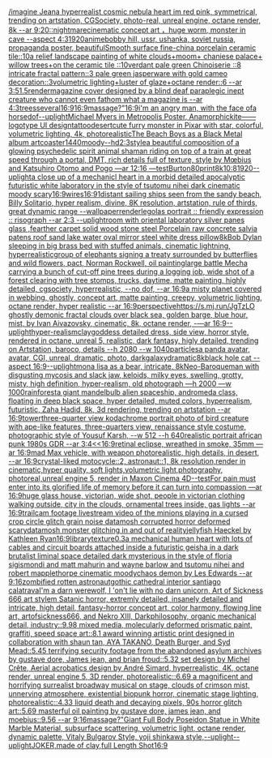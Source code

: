 [/imagine Jean](https://www.ebank.nz/aiartgenerator?category=/imagine%20Jean)[a hyperrealist cosmic nebula heart im red pink, symmetrical, trending on artstation, CGSociety, photo-real, unreal engine, octane render, 8k --ar 9:20](https://www.ebank.nz/aiartgenerator?category=a%20hyperrealist%20cosmic%20nebula%20heart%20im%20red%20pink%2C%20symmetrical%2C%20trending%20on%20artstation%2C%20CGSociety%2C%20photo-real%2C%20unreal%20engine%2C%20octane%20render%2C%208k%20--ar%209%3A20)[::nightmare](https://www.ebank.nz/aiartgenerator?category=%3A%3Anightmare)[cinematic concept art ，huge worm, monster in cave  --aspect 4:3](https://www.ebank.nz/aiartgenerator?category=cinematic%20concept%20art%20%EF%BC%8Chuge%20worm%2C%20monster%20in%20cave%20%20--aspect%204%3A3)[1920](https://www.ebank.nz/aiartgenerator?category=1920)[anime](https://www.ebank.nz/aiartgenerator?category=anime)[bobby hill, ussr, ushanka, soviet russia, propaganda poster, beautiful](https://www.ebank.nz/aiartgenerator?category=bobby%20hill%2C%20ussr%2C%20ushanka%2C%20soviet%20russia%2C%20propaganda%20poster%2C%20beautiful)[Smooth surface fine-china porcelain ceramic tile::10a relief landscape painting of white clouds+moom+ chaniese palace+ willow trees+on the ceramic tile ::10verdant pale green Chinoiserie  ::8 intricate fractal pattern::3 pale green jasperware with gold cameo decoration::3volumetric lighting+luster of glaze+octane render::6 --ar 3:5](https://www.ebank.nz/aiartgenerator?category=Smooth%20surface%20fine-china%20porcelain%20ceramic%20tile%3A%3A10a%20relief%20landscape%20painting%20of%20white%20clouds%2Bmoom%2B%20chaniese%20palace%2B%20willow%20trees%2Bon%20the%20ceramic%20tile%20%3A%3A10verdant%20pale%20green%20Chinoiserie%20%20%3A%3A8%20intricate%20fractal%20pattern%3A%3A3%20pale%20green%20jasperware%20with%20gold%20cameo%20decoration%3A%3A3volumetric%20lighting%2Bluster%20of%20glaze%2Boctane%20render%3A%3A6%20--ar%203%3A5)[1.5](https://www.ebank.nz/aiartgenerator?category=1.5)[render](https://www.ebank.nz/aiartgenerator?category=render)[magazine cover designed by a blind deaf paraplegic inept creature who cannot even fathom what a magazine is --ar 4:3](https://www.ebank.nz/aiartgenerator?category=magazine%20cover%20designed%20by%20a%20blind%20deaf%20paraplegic%20inept%20creature%20who%20cannot%20even%20fathom%20what%20a%20magazine%20is%20--ar%204%3A3)[trees](https://www.ebank.nz/aiartgenerator?category=trees)[several](https://www.ebank.nz/aiartgenerator?category=several)[16:9](https://www.ebank.nz/aiartgenerator?category=16%3A9)[16:9](https://www.ebank.nz/aiartgenerator?category=16%3A9)[massage?"](https://www.ebank.nz/aiartgenerator?category=massage%3F%22)[16:9](https://www.ebank.nz/aiartgenerator?category=16%3A9)[i'm an angry man, with the face ofa horse](https://www.ebank.nz/aiartgenerator?category=i%27m%20an%20angry%20man%2C%20with%20the%20face%20ofa%20horse)[dof](https://www.ebank.nz/aiartgenerator?category=dof)[--uplight](https://www.ebank.nz/aiartgenerator?category=--uplight)[Michael Myers in Metropolis Poster, Anamorphic](https://www.ebank.nz/aiartgenerator?category=Michael%20Myers%20in%20Metropolis%20Poster%2C%20Anamorphic)[kite——logotype UI design](https://www.ebank.nz/aiartgenerator?category=kite%E2%80%94%E2%80%94logotype%20UI%20design)[tattoo](https://www.ebank.nz/aiartgenerator?category=tattoo)[desert](https://www.ebank.nz/aiartgenerator?category=desert)[cute furry monster in Pixar with star, colorful, volumetric lighting, 4k, photorealistic](https://www.ebank.nz/aiartgenerator?category=cute%20furry%20monster%20in%20Pixar%20with%20star%2C%20colorful%2C%20volumetric%20lighting%2C%204k%2C%20photorealistic)[The Beach Boys as a Black Metal album art](https://www.ebank.nz/aiartgenerator?category=The%20Beach%20Boys%20as%20a%20Black%20Metal%20album%20art)[coaster](https://www.ebank.nz/aiartgenerator?category=coaster)[1440](https://www.ebank.nz/aiartgenerator?category=1440)[moody](https://www.ebank.nz/aiartgenerator?category=moody)[--hd](https://www.ebank.nz/aiartgenerator?category=--hd)[2:3](https://www.ebank.nz/aiartgenerator?category=2%3A3)[style](https://www.ebank.nz/aiartgenerator?category=style)[a beautiful composition of a glowing psychedelic spirit animal shaman riding on top of a train at great speed through a portal, DMT,  rich details full of texture, style by Mœbius and Katsuhiro Otomo and Pogo —ar 12:16 —test](https://www.ebank.nz/aiartgenerator?category=a%20beautiful%20composition%20of%20a%20glowing%20psychedelic%20spirit%20animal%20shaman%20riding%20on%20top%20of%20a%20train%20at%20great%20speed%20through%20a%20portal%2C%20DMT%2C%20%20rich%20details%20full%20of%20texture%2C%20style%20by%20M%C5%93bius%20and%20Katsuhiro%20Otomo%20and%20Pogo%20%E2%80%94ar%2012%3A16%20%E2%80%94test)[Burton](https://www.ebank.nz/aiartgenerator?category=Burton)[80](https://www.ebank.nz/aiartgenerator?category=80)[print](https://www.ebank.nz/aiartgenerator?category=print)[8k](https://www.ebank.nz/aiartgenerator?category=8k)[10:8](https://www.ebank.nz/aiartgenerator?category=10%3A8)[1920](https://www.ebank.nz/aiartgenerator?category=1920)[--uplight](https://www.ebank.nz/aiartgenerator?category=--uplight)[a close up of a mechanicl heart in a morbid detailed apocalyptic futuristic white laboratory in the style of tsutomu nihei dark cinematic moody scary](https://www.ebank.nz/aiartgenerator?category=a%20close%20up%20of%20a%20mechanicl%20heart%20in%20a%20morbid%20detailed%20apocalyptic%20futuristic%20white%20laboratory%20in%20the%20style%20of%20tsutomu%20nihei%20dark%20cinematic%20moody%20scary)[16:9](https://www.ebank.nz/aiartgenerator?category=16%3A9)[wires](https://www.ebank.nz/aiartgenerator?category=wires)[16:9](https://www.ebank.nz/aiartgenerator?category=16%3A9)[1](https://www.ebank.nz/aiartgenerator?category=1)[distant sailing ships seen from the sandy beach, Billy Solitario, hyper realism, divine,  8K resolution, artstation, rule of thirds, great dynamic range --wallpaper](https://www.ebank.nz/aiartgenerator?category=distant%20sailing%20ships%20seen%20from%20the%20sandy%20beach%2C%20Billy%20Solitario%2C%20hyper%20realism%2C%20divine%2C%20%208K%20resolution%2C%20artstation%2C%20rule%20of%20thirds%2C%20great%20dynamic%20range%20--wallpaper)[render](https://www.ebank.nz/aiartgenerator?category=render)[legolas portrait :: friendly expression :: risograph --ar 2:3 --uplight](https://www.ebank.nz/aiartgenerator?category=legolas%20portrait%20%3A%3A%20friendly%20expression%20%3A%3A%20risograph%20--ar%202%3A3%20--uplight)[room with oriental laboratory silver panes glass ,fearther carpet solid wood stone steel Porcelain raw concrete salvia patens roof sand lake water oval mirror steel white dress pillow](https://www.ebank.nz/aiartgenerator?category=room%20with%20oriental%20laboratory%20silver%20panes%20glass%20%2Cfearther%20carpet%20solid%20wood%20stone%20steel%20Porcelain%20raw%20concrete%20salvia%20patens%20roof%20sand%20lake%20water%20oval%20mirror%20steel%20white%20dress%20pillow)[8k](https://www.ebank.nz/aiartgenerator?category=8k)[Bob Dylan sleeping in big brass bed with stuffed animals, cinematic lightning, hyperrealistic](https://www.ebank.nz/aiartgenerator?category=Bob%20Dylan%20sleeping%20in%20big%20brass%20bed%20with%20stuffed%20animals%2C%20cinematic%20lightning%2C%20hyperrealistic)[group of elephants signing a treaty surrounded by butterflies and wild flowers, pact, Norman Rockwell, oil painting](https://www.ebank.nz/aiartgenerator?category=group%20of%20elephants%20signing%20a%20treaty%20surrounded%20by%20butterflies%20and%20wild%20flowers%2C%20pact%2C%20Norman%20Rockwell%2C%20oil%20painting)[large battle Mecha carrying a bunch of cut-off pine trees during a logging job, wide shot of a forest clearing with tree stomps, trucks, daytime, matte painting, highly detailed, cgsociety, hyperrealistic, --no dof, --ar 16:9](https://www.ebank.nz/aiartgenerator?category=large%20battle%20Mecha%20carrying%20a%20bunch%20of%20cut-off%20pine%20trees%20during%20a%20logging%20job%2C%20wide%20shot%20of%20a%20forest%20clearing%20with%20tree%20stomps%2C%20trucks%2C%20daytime%2C%20matte%20painting%2C%20highly%20detailed%2C%20cgsociety%2C%20hyperrealistic%2C%20--no%20dof%2C%20--ar%2016%3A9)[a misty planet covered in webbing, ghostly, concept art, matte painting, creepy, volumetric lighting, octane render, hyper realistic --ar 16:9](https://www.ebank.nz/aiartgenerator?category=a%20misty%20planet%20covered%20in%20webbing%2C%20ghostly%2C%20concept%20art%2C%20matte%20painting%2C%20creepy%2C%20volumetric%20lighting%2C%20octane%20render%2C%20hyper%20realistic%20--ar%2016%3A9)[perspective](https://www.ebank.nz/aiartgenerator?category=perspective)[https://s.mj.run/JgTzLO  ghostly demonic fractal clouds over black sea, golden barge, blue hour, mist, by Ivan Aivazovsky, cinematic, 8k, octane render, -—ar 16:9](https://www.ebank.nz/aiartgenerator?category=https%3A//s.mj.run/JgTzLO%20%20ghostly%20demonic%20fractal%20clouds%20over%20black%20sea%2C%20golden%20barge%2C%20blue%20hour%2C%20mist%2C%20by%20Ivan%20Aivazovsky%2C%20cinematic%2C%208k%2C%20octane%20render%2C%20-%E2%80%94ar%2016%3A9)[--uplight](https://www.ebank.nz/aiartgenerator?category=--uplight)[hyper-realism](https://www.ebank.nz/aiartgenerator?category=hyper-realism)[clay](https://www.ebank.nz/aiartgenerator?category=clay)[goddess detailed dress, side view, horror style, rendered in octane, unreal 5, realistic, dark fantasy, higly detailed, trending on Artstation, baroco, details --h 2080 --w 1040](https://www.ebank.nz/aiartgenerator?category=goddess%20detailed%20dress%2C%20side%20view%2C%20horror%20style%2C%20rendered%20in%20octane%2C%20unreal%205%2C%20realistic%2C%20dark%20fantasy%2C%20higly%20detailed%2C%20trending%20on%20Artstation%2C%20baroco%2C%20details%20--h%202080%20--w%201040)[particles](https://www.ebank.nz/aiartgenerator?category=particles)[a panda avatar, avatar, CGI, unreal, dramatic, photo, dark](https://www.ebank.nz/aiartgenerator?category=a%20panda%20avatar%2C%20avatar%2C%20CGI%2C%20unreal%2C%20dramatic%2C%20photo%2C%20dark)[galaxy](https://www.ebank.nz/aiartgenerator?category=galaxy)[dramatic](https://www.ebank.nz/aiartgenerator?category=dramatic)[8k](https://www.ebank.nz/aiartgenerator?category=8k)[black hole cat --aspect 16:9](https://www.ebank.nz/aiartgenerator?category=black%20hole%20cat%20--aspect%2016%3A9)[--uplight](https://www.ebank.nz/aiartgenerator?category=--uplight)[mona lisa as a bear, intricate, 8k](https://www.ebank.nz/aiartgenerator?category=mona%20lisa%20as%20a%20bear%2C%20intricate%2C%208k)[Neo-Baroque](https://www.ebank.nz/aiartgenerator?category=Neo-Baroque)[man with disgusting mycosis and slack jaw, keloids, milky eyes, swelling, grotty, misty, high definition, hyper-realism, old photograph —h 2000 —w 1000](https://www.ebank.nz/aiartgenerator?category=man%20with%20disgusting%20mycosis%20and%20slack%20jaw%2C%20keloids%2C%20milky%20eyes%2C%20swelling%2C%20grotty%2C%20misty%2C%20high%20definition%2C%20hyper-realism%2C%20old%20photograph%20%E2%80%94h%202000%20%E2%80%94w%201000)[rainforest](https://www.ebank.nz/aiartgenerator?category=rainforest)[a giant mandelbulb alien spaceship, andromeda class, floating in deep black space, hyper detailed, muted colors, hyperrealism, futuristic, Zaha Hadid, 8k, 3d rendering, trending on artstation --ar 16:9](https://www.ebank.nz/aiartgenerator?category=a%20giant%20mandelbulb%20alien%20spaceship%2C%20andromeda%20class%2C%20floating%20in%20deep%20black%20space%2C%20hyper%20detailed%2C%20muted%20colors%2C%20hyperrealism%2C%20futuristic%2C%20Zaha%20Hadid%2C%208k%2C%203d%20rendering%2C%20trending%20on%20artstation%20--ar%2016%3A9)[tower](https://www.ebank.nz/aiartgenerator?category=tower)[three-quarter view kodachrome portrait photo of bird creature with ape-like features, three-quarters view, renaissance style costume, photographic style of Yousuf Karsh, --w 512 --h 640](https://www.ebank.nz/aiartgenerator?category=three-quarter%20view%20kodachrome%20portrait%20photo%20of%20bird%20creature%20with%20ape-like%20features%2C%20three-quarters%20view%2C%20renaissance%20style%20costume%2C%20photographic%20style%20of%20Yousuf%20Karsh%2C%20--w%20512%20--h%20640)[realistic portrait african punk 1980s GDR --ar 3:4](https://www.ebank.nz/aiartgenerator?category=realistic%20portrait%20african%20punk%201980s%20GDR%20--ar%203%3A4)[<<16:9](https://www.ebank.nz/aiartgenerator?category=%3C%3C16%3A9)[retinal eclipse, wreathed in smoke, 35mm —ar 16:9](https://www.ebank.nz/aiartgenerator?category=retinal%20eclipse%2C%20wreathed%20in%20smoke%2C%2035mm%20%E2%80%94ar%2016%3A9)[mad Max vehicle, with weapon photorealistic, high details, in desert, --ar 16:9](https://www.ebank.nz/aiartgenerator?category=mad%20Max%20vehicle%2C%20with%20weapon%20photorealistic%2C%20high%20details%2C%20in%20desert%2C%20--ar%2016%3A9)[crystal-liked motocycle::2, astronaut::1, 8k resolution,render in cinematic,hyper quality, soft lights,volumetric light,photography, photoreal,unreal engine 5, render in Maxon Cinema 4D](https://www.ebank.nz/aiartgenerator?category=crystal-liked%20motocycle%3A%3A2%2C%20astronaut%3A%3A1%2C%208k%20resolution%2Crender%20in%20cinematic%2Chyper%20quality%2C%20soft%20lights%2Cvolumetric%20light%2Cphotography%2C%20photoreal%2Cunreal%20engine%205%2C%20render%20in%20Maxon%20Cinema%204D)[--test](https://www.ebank.nz/aiartgenerator?category=--test)[For pain must enter into its glorified life of memory before it can turn into compassion —ar 16:9](https://www.ebank.nz/aiartgenerator?category=For%20pain%20must%20enter%20into%20its%20glorified%20life%20of%20memory%20before%20it%20can%20turn%20into%20compassion%20%E2%80%94ar%2016%3A9)[huge glass house, victorian, wide shot, people in victorian clothing walking outside, city in the clouds, ornamental trees inside, gas lights --ar 16:9](https://www.ebank.nz/aiartgenerator?category=huge%20glass%20house%2C%20victorian%2C%20wide%20shot%2C%20people%20in%20victorian%20clothing%20walking%20outside%2C%20city%20in%20the%20clouds%2C%20ornamental%20trees%20inside%2C%20gas%20lights%20--ar%2016%3A9)[trailcam footage livestream video of the minions playing in a cursed crop circle glitch grain noise datamosh corrupted horror deformed scary](https://www.ebank.nz/aiartgenerator?category=trailcam%20footage%20livestream%20video%20of%20the%20minions%20playing%20in%20a%20cursed%20crop%20circle%20glitch%20grain%20noise%20datamosh%20corrupted%20horror%20deformed%20scary)[datamosh monster glitching in and out of reality](https://www.ebank.nz/aiartgenerator?category=datamosh%20monster%20glitching%20in%20and%20out%20of%20reality)[jellyfish Haeckel by Kathleen Ryan](https://www.ebank.nz/aiartgenerator?category=jellyfish%20Haeckel%20by%20Kathleen%20Ryan)[16:9](https://www.ebank.nz/aiartgenerator?category=16%3A9)[library](https://www.ebank.nz/aiartgenerator?category=library)[texture](https://www.ebank.nz/aiartgenerator?category=texture)[0.3](https://www.ebank.nz/aiartgenerator?category=0.3)[a mechanical human heart with lots of cables and circuit boards attached inside a futuristic geisha in a dark brutalist liminal space detailed dark mysterious in the style of floria sigismondi and matt mahurin and wayne barlow and tsutomu nihei and robert mapplethorpe cinematic moody](https://www.ebank.nz/aiartgenerator?category=a%20mechanical%20human%20heart%20with%20lots%20of%20cables%20and%20circuit%20boards%20attached%20inside%20a%20futuristic%20geisha%20in%20a%20dark%20brutalist%20liminal%20space%20detailed%20dark%20mysterious%20in%20the%20style%20of%20floria%20sigismondi%20and%20matt%20mahurin%20and%20wayne%20barlow%20and%20tsutomu%20nihei%20and%20robert%20mapplethorpe%20cinematic%20moody)[chaos demon by Les Edwards --ar 9:16](https://www.ebank.nz/aiartgenerator?category=chaos%20demon%20by%20Les%20Edwards%20--ar%209%3A16)[zombified rotten astronaut](https://www.ebank.nz/aiartgenerator?category=zombified%20rotten%20astronaut)[gothic cathedral interior santiago calatrava](https://www.ebank.nz/aiartgenerator?category=gothic%20cathedral%20interior%20santiago%20calatrava)[I'm a darn werewolf, I 'on't lie with no darn unicorn, Art of Sickness 666 art stylem Satanic horror, extremly detailed, insanely detailed and intricate, high detail, fantasy-horror concept art, color harmony, flowing line art, artofsickness666, and Nekro XIII, Darkphilosophy, organic mechanical detail, industry::9.98 mixed media, molecularly deformed prismatic paint, graffiti, speed space art::8.1 award winning artistic print designed in collaboration with shaun tan, AYA TAKANO, Death Burger, and Syd Mead::5.45 terrifying security footage from the abandoned asylum archives by gustave dore, James jean, and brian froud::5.32 set design by Michel Crête, Aerial acrobatics design by André Simard, hyperrealistic, 4K, octane render, unreal engine 5, 3D render, photorealistic::6.69 a magnificent and horrifying surrealist broadway musical on stage, clouds of crimson mist, unnerving atmosphere, existential biopunk horror, cinematic stage lighting, photorealistic::4.33 liquid death and decaying pixels, 90s horror glitch art::5.69 masterful oil painting by gustave dore, james jean, and moebius::9.56 --ar 9:16](https://www.ebank.nz/aiartgenerator?category=I%27m%20a%20darn%20werewolf%2C%20I%20%27on%27t%20lie%20with%20no%20darn%20unicorn%2C%20Art%20of%20Sickness%20666%20art%20stylem%20Satanic%20horror%2C%20extremly%20detailed%2C%20insanely%20detailed%20and%20intricate%2C%20high%20detail%2C%20fantasy-horror%20concept%20art%2C%20color%20harmony%2C%20flowing%20line%20art%2C%20artofsickness666%2C%20and%20Nekro%20XIII%2C%20Darkphilosophy%2C%20organic%20mechanical%20detail%2C%20industry%3A%3A9.98%20mixed%20media%2C%20molecularly%20deformed%20prismatic%20paint%2C%20graffiti%2C%20speed%20space%20art%3A%3A8.1%20award%20winning%20artistic%20print%20designed%20in%20collaboration%20with%20shaun%20tan%2C%20AYA%20TAKANO%2C%20Death%20Burger%2C%20and%20Syd%20Mead%3A%3A5.45%20terrifying%20security%20footage%20from%20the%20abandoned%20asylum%20archives%20by%20gustave%20dore%2C%20James%20jean%2C%20and%20brian%20froud%3A%3A5.32%20set%20design%20by%20Michel%20Cr%C3%AAte%2C%20Aerial%20acrobatics%20design%20by%20Andr%C3%A9%20Simard%2C%20hyperrealistic%2C%204K%2C%20octane%20render%2C%20unreal%20engine%205%2C%203D%20render%2C%20photorealistic%3A%3A6.69%20a%20magnificent%20and%20horrifying%20surrealist%20broadway%20musical%20on%20stage%2C%20clouds%20of%20crimson%20mist%2C%20unnerving%20atmosphere%2C%20existential%20biopunk%20horror%2C%20cinematic%20stage%20lighting%2C%20photorealistic%3A%3A4.33%20liquid%20death%20and%20decaying%20pixels%2C%2090s%20horror%20glitch%20art%3A%3A5.69%20masterful%20oil%20painting%20by%20gustave%20dore%2C%20james%20jean%2C%20and%20moebius%3A%3A9.56%20--ar%209%3A16)[massage?"](https://www.ebank.nz/aiartgenerator?category=massage%3F%22)[Giant Full Body Poseidon Statue in White Marble Material, subsurface scattering, volumetric light, octane render, dynamic palette, Vitaly Bulgarov Style, yoji shinkawa style,](https://www.ebank.nz/aiartgenerator?category=Giant%20Full%20Body%20Poseidon%20Statue%20in%20White%20Marble%20Material%2C%20subsurface%20scattering%2C%20volumetric%20light%2C%20octane%20render%2C%20dynamic%20palette%2C%20Vitaly%20Bulgarov%20Style%2C%20yoji%20shinkawa%20style%2C)[--uplight](https://www.ebank.nz/aiartgenerator?category=--uplight)[--uplight](https://www.ebank.nz/aiartgenerator?category=--uplight)[JOKER,made of clay,full Length Shot](https://www.ebank.nz/aiartgenerator?category=JOKER%2Cmade%20of%20clay%2Cfull%20Length%20Shot)[16:9](https://www.ebank.nz/aiartgenerator?category=16%3A9)